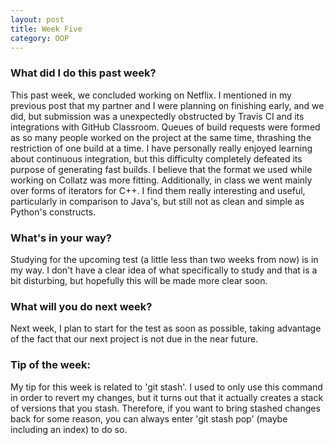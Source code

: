 ```yaml
---
layout: post
title: Week Five
category: OOP
---
```


### What did I do this past week?
This past week, we concluded working on Netflix. I mentioned in my previous post that my partner and I were planning on finishing early, and we did, but submission was a unexpectedly obstructed by Travis CI and its integrations with GitHub Classroom. Queues of build requests were formed as so many people worked on the project at the same time, thrashing the restriction of one build at a time. I have personally really enjoyed learning about continuous integration, but this difficulty completely defeated its purpose of generating fast builds. I believe that the format we used while working on Collatz was more fitting.
Additionally, in class we went mainly over forms of iterators for C++. I find them really interesting and useful, particularly in comparison to Java's, but still not as clean and simple as Python's constructs.

### What's in your way?
Studying for the upcoming test (a little less than two weeks from now) is in my way. I don't have a clear idea of what specifically to study and that is a bit disturbing, but hopefully this will be made more clear soon.

### What will you do next week?
Next week, I plan to start for the test as soon as possible, taking advantage of the fact that our next project is not due in the near future.

### Tip of the week:
My tip for this week is related to 'git stash'. I used to only use this command in order to revert my changes, but it turns out that it actually creates a stack of versions that you stash. Therefore, if you want to bring stashed changes back for some reason, you can always enter 'git stash pop' (maybe including an index) to do so.
